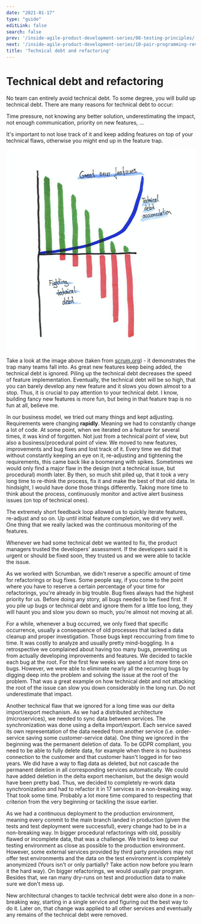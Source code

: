 ```yaml
---
date: "2021-01-17"
type: "guide"
editLink: false
search: false
prev: '/inside-agile-product-development-series/08-testing-principles/'
next: '/inside-agile-product-development-series/10-pair-programming-reviews/'
title: 'Technical debt and refactoring'
---
```


# Technical debt and refactoring

No team can entirely avoid technical debt.
To some degree, you will build up technical debt.
There are many reasons for technical debt to occur:

Time pressure, not knowing any better solution, underestimating the impact, not enough communication, priority on new features, ...

It's important to not lose track of it and keep adding features on top of your technical flaws, otherwise you might end up in the feature trap.

![Image taken from scrum.org](./debt.png)

Take a look at the image above (taken from [scrum.org](https://www.scrum.org/resources/blog/technical-debt-product-owners)) - it demonstrates the trap many teams fall into.
As great new features keep being added, the technical debt is ignored.
Piling up the technical debt decreases the speed of feature implementation.
Eventually, the technical debt will be so high, that you can barely develop any new feature and it slows you down almost to a stop.
Thus, it is crucial to pay attention to your technical debt.
I know, building fancy new features is more fun, but being in that feature trap is no fun at all, believe me.

In our business model, we tried out many things and kept adjusting.
Requirements were changing **rapidly**.
Meaning we had to constantly change a lot of code.
At some point, when we iterated on a feature for several times, it was kind of forgotten.
Not just from a technical point of view, but also a business/procedural point of view.
We moved to new features, improvements and bug fixes and lost track of it.
Every time we did that without constantly keeping an eye on it, re-adjusting and tightening the requirements, this came back like a boomerang with spikes.
Sometimes we would only find a major flaw in the design (not a technical issue, but procedural) month later.
By then, so much shit piled up, that it took a very long time to re-think the process, fix it and make the best of that old data.
In hindsight, I would have done those things differently.
Taking more time to think about the process, continuously monitor and active alert business issues (on top of technical ones).

The extremely short feedback loop allowed us to quickly iterate features, re-adjust and so on.
Up until initial feature completion, we did very well.
One thing that we really lacked was the continuous monitoring of the features.

Whenever we had some technical debt we wanted to fix, the product managers trusted the developers' assessment.
If the developers said it is urgent or should be fixed soon, they trusted us and we were able to tackle the issue.

As we worked with Scrumban, we didn't reserve a specific amount of time for refactorings or bug fixes.
Some people say, if you come to the point where you have to reserve a certain percentage of your time for refactorings, you're already in big trouble.
Bug fixes always had the highest priority for us.
Before doing any story, all bugs needed to be fixed first.
If you pile up bugs or technical debt and ignore them for a little too long, they will haunt you and slow you down so much, you're almost not moving at all.

For a while, whenever a bug occurred, we only fixed that specific occurrence, usually a consequence of old processes that lacked a data cleanup and proper investigation.
Those bugs kept reoccurring from time to time.
It was costly to analyze and usually pretty mind-boggling.
In a retrospective we complained about having too many bugs, preventing us from actually developing improvements and features.
We decided to tackle each bug at the root.
For the first few weeks we spend a lot more time on bugs.
However, we were able to eliminate nearly all the recurring bugs by digging deep into the problem and solving the issue at the root of the problem.
That was a great example on how technical debt and not attacking the root of the issue can slow you down considerably in the long run.
Do not underestimate that impact.

Another technical flaw that we ignored for a long time was our delta import/export mechanism.
As we had a distributed architecture (microservices), we needed to sync data between services.
The synchronization was done using a delta import/export.
Each service saved its own representation of the data needed from another service (i.e. order-service saving some customer-service data).
One thing we ignored in the beginning was the permanent deletion of data.
To be GDPR compliant, you need to be able to fully delete data, for example when there is no business connection to the customer and that customer hasn't logged in for two years.
We did have a way to flag data as deleted, but not cascade the permanent deletion in all corresponding services automatically.
We could have added deletion in the delta export mechanism, but the design would have been pretty bad.
Thus, we decided to completely re-work data synchronization and had to refactor it in 17 services in a non-breaking way.
That took some time.
Probably a lot more time compared to respecting that criterion from the very beginning or tackling the issue earlier.

As we had a continuous deployment to the production environment, meaning every commit to the main branch landed in production (given the tests and test deployment were successful), every change had to be in a non-breaking way.
In bigger procedural refactorings with old, possibly flawed or incomplete data, that was a challenge.
We tried to keep our testing environment as close as possible to the production environment.
However, some external services provided by third party providers may not offer test environments and the data on the test environment is completely anonymized (Yours isn't or only partially? Take action now before you learn it the hard way).
On bigger refactorings, we would usually pair program.
Besides that, we ran many dry-runs on test and production data to make sure we don't mess up.

New architectural changes to tackle technical debt were also done in a non-breaking way, starting in a single service and figuring out the best way to do it.
Later on, that change was applied to all other services and eventually any remains of the technical debt were removed.